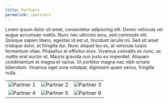 ```yaml
---
title: Partners
permalink: /partners
---
```


Lorem ipsum dolor sit amet, consectetur adipiscing elit. Donec vehicula vel augue accumsan mattis. Nunc nec ultricies arcu, sed commodo elit. Quisque sapien libero, egestas id est ut, tincidunt iaculis mi. Sed sit amet tristique dolor, et fringilla dui. Nunc aliquet leo ex, at vehicula turpis fermentum vitae. Phasellus et efficitur eros. Vivamus convallis ex nunc, ac mattis erat auctor et. Mauris gravida non justo eu imperdiet. Aliquam condimentum et magna et varius. Ut porttitor magna nec nibh ornare bibendum. Vivamus eget urna volutpat, dignissim quam varius, fringilla nulla.

<table>
  <tr>
    <td width="33%" align="center"><img src="https://via.placeholder.com/250x250" alt="Partner 1"></td>
    <td width="33%" align="center"><img src="https://via.placeholder.com/250x250" alt="Partner 2"></td>
    <td width="33%" align="center"><img src="https://via.placeholder.com/250x250" alt="Partner 3"></td>
  </tr>
  <tr>
    <td align="center"><img src="https://via.placeholder.com/250x250" alt="Partner 4"></td>
    <td align="center"><img src="https://via.placeholder.com/250x250" alt="Partner 5"></td>
    <td align="center"><img src="https://via.placeholder.com/250x250" alt="Partner 6"></td>
  </tr>
</table>
